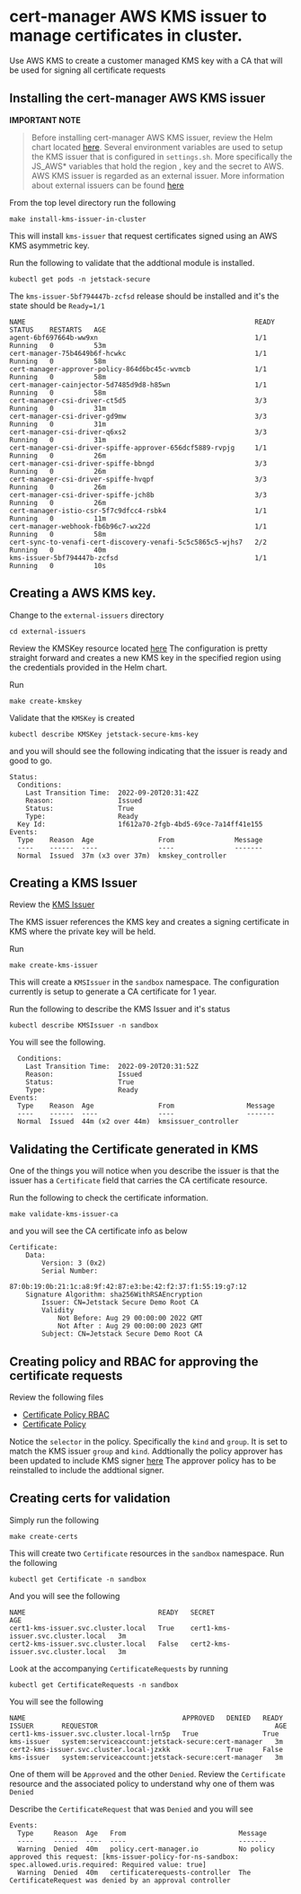 # cert-manager AWS KMS issuer to manage certificates in cluster. 
Use AWS KMS to create a customer managed KMS key with a CA that will be used for signing all certificate requests


## Installing the cert-manager AWS KMS issuer

**IMPORTANT NOTE**
> Before installing cert-manager AWS KMS issuer, review the Helm chart located [here](../external-issuers/kms/templates/values.yaml). 
Several environment variables are used to setup the KMS issuer that is configured in `settings.sh`. More specifically the JS_AWS* variables that hold the region , key and the secret to AWS. 
AWS KMS issuer is regarded as an external issuer. More information about external issuers can be found [here](https://cert-manager.io/docs/configuration/external/)


From the top level directory run the following 
```
make install-kms-issuer-in-cluster
```
This will install `kms-issuer` that request certificates signed using an AWS KMS asymmetric key. 


Run the following to validate that the addtional module is installed.
```
kubectl get pods -n jetstack-secure
```
The `kms-issuer-5bf794447b-zcfsd` release should be installed and it's the state should be `Ready=1/1`

```
NAME                                                         READY   STATUS    RESTARTS   AGE
agent-6bf697664b-ww9xn                                       1/1     Running   0          53m
cert-manager-75b4649b6f-hcwkc                                1/1     Running   0          58m
cert-manager-approver-policy-864d6bc45c-wvmcb                1/1     Running   0          58m
cert-manager-cainjector-5d7485d9d8-h85wn                     1/1     Running   0          58m
cert-manager-csi-driver-ct5d5                                3/3     Running   0          31m
cert-manager-csi-driver-gd9mw                                3/3     Running   0          31m
cert-manager-csi-driver-q6xs2                                3/3     Running   0          31m
cert-manager-csi-driver-spiffe-approver-656dcf5889-rvpjg     1/1     Running   0          26m
cert-manager-csi-driver-spiffe-bbngd                         3/3     Running   0          26m
cert-manager-csi-driver-spiffe-hvqpf                         3/3     Running   0          26m
cert-manager-csi-driver-spiffe-jch8b                         3/3     Running   0          26m
cert-manager-istio-csr-5f7c9dfcc4-rsbk4                      1/1     Running   0          11m
cert-manager-webhook-fb6b96c7-wx22d                          1/1     Running   0          58m
cert-sync-to-venafi-cert-discovery-venafi-5c5c5865c5-wjhs7   2/2     Running   0          40m
kms-issuer-5bf794447b-zcfsd                                  1/1     Running   0          10s
```

## Creating a AWS KMS key.

Change to the `external-issuers` directory
```
cd external-issuers
```

Review the KMSKey resource located [here](../external-issuers/kms/config/kmskey.yaml)
The configuration is pretty straight forward and creates a new KMS key in the specified region using the credentials provided in the Helm chart. 

Run
 ```
 make create-kmskey
 ```

Validate that the `KMSKey` is created
```
kubectl describe KMSKey jetstack-secure-kms-key
```
and you will should see the following indicating that the issuer is ready and good to go.

```
Status:
  Conditions:
    Last Transition Time:  2022-09-20T20:31:42Z
    Reason:                Issued
    Status:                True
    Type:                  Ready
  Key Id:                  1f612a70-2fgb-4bd5-69ce-7a14ff41e155
Events:
  Type    Reason  Age                From               Message
  ----    ------  ----               ----               -------
  Normal  Issued  37m (x3 over 37m)  kmskey_controller  

 ```

## Creating a KMS Issuer

Review the [KMS Issuer](../external-issuers/kms/config/kms-issuer.yaml) 

The KMS issuer references the KMS key and creates a signing certificate in KMS where the private key will be held. 

Run
```
make create-kms-issuer
```

This will create a `KMSIssuer` in the `sandbox` namespace.  The configuration currently is setup to generate a CA certificate for 1 year. 

Run the following to describe the KMS Issuer and it's status
```
kubectl describe KMSIssuer -n sandbox
```

You will see the following. 

```
  Conditions:
    Last Transition Time:  2022-09-20T20:31:52Z
    Reason:                Issued
    Status:                True
    Type:                  Ready
Events:
  Type    Reason  Age                From                  Message
  ----    ------  ----               ----                  -------
  Normal  Issued  44m (x2 over 44m)  kmsissuer_controller  
```

## Validating the Certificate generated in KMS

One of the things you will notice when you describe the issuer is that the issuer has a `Certificate` field that carries the CA certificate resource. 

Run the following to check the certificate information.
```
make validate-kms-issuer-ca
```
and you will see the CA certificate info as below

```
Certificate:
    Data:
        Version: 3 (0x2)
        Serial Number:
            87:0b:19:0b:21:1c:a8:9f:42:87:e3:be:42:f2:37:f1:55:19:g7:12
    Signature Algorithm: sha256WithRSAEncryption
        Issuer: CN=Jetstack Secure Demo Root CA
        Validity
            Not Before: Aug 29 00:00:00 2022 GMT
            Not After : Aug 29 00:00:00 2023 GMT
        Subject: CN=Jetstack Secure Demo Root CA
```

## Creating policy and RBAC for approving the certificate requests

Review the following files 
- [Certificate Policy RBAC](../external-issuers/kms/config/cert-policy-rbac.yaml)
- [Certificate Policy](../external-issuers/kms/config/cert-policy.yaml)

Notice the `selector` in the policy. Specifically the `kind` and `group`. It is set to match the KMS issuer `group` and `kind`. Addtionally the policy approver has been updated to include KMS signer [here](../certificate-approver/approver-policy/values.yaml) The approver policy has to be reinstalled to include the addtional signer.   

## Creating certs for validation

Simply run the following 
```
make create-certs
```

This will create two `Certificate` resources in the `sandbox` namespace. Run the following

```
kubectl get Certificate -n sandbox
```
And you will see the following 

```
NAME                                 READY   SECRET                               AGE
cert1-kms-issuer.svc.cluster.local   True    cert1-kms-issuer.svc.cluster.local   3m
cert2-kms-issuer.svc.cluster.local   False   cert2-kms-issuer.svc.cluster.local   3m
```

Look at the accompanying `CertificateRequests` by running 

```
kubectl get CertificateRequests -n sandbox
```
You will see the following 

```
NAME                                       APPROVED   DENIED   READY   ISSUER       REQUESTOR                                            AGE
cert1-kms-issuer.svc.cluster.local-lrn5p   True                True    kms-issuer   system:serviceaccount:jetstack-secure:cert-manager   3m
cert2-kms-issuer.svc.cluster.local-jzxkk              True     False   kms-issuer   system:serviceaccount:jetstack-secure:cert-manager   3m
```

One of them will be `Approved` and the other `Denied`. Review the `Certificate` resource and the associated policy to understand why one of them was `Denied`

Describe the `CertificateRequest` that was `Denied` and you will see 
```
Events:
  Type     Reason  Age   From                            Message
  ----     ------  ----  ----                            -------
  Warning  Denied  40m   policy.cert-manager.io          No policy approved this request: [kms-issuer-policy-for-ns-sandbox: spec.allowed.uris.required: Required value: true]
  Warning  Denied  40m   certificaterequests-controller  The CertificateRequest was denied by an approval controller

```

